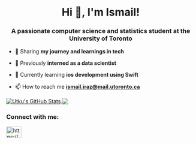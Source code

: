 <h1 align="center">Hi 👋, I'm Ismail!</h1>
<h3 align="center">A passionate computer science and statistics student at the University of Toronto</h3>

- 🔭 Sharing **my journey and learnings in tech**

- 👯 Previously **interned as a data scientist**

- 🌱 Currently learning **ios development using Swift**

- 📫 How to reach me **ismail.iraz@mail.utoronto.ca**

<a href="https://github.com/ihakkiraz/ihakkiraz"> <img align="center"
src="https://github-readme-stats.vercel.app/api?username=ihakkiraz&show_icons=true&line_height=27&count_private=true&title_color=ffffff&text_color=c9cacc&icon_color=2bbc8a&bg_color=1d1f21"
alt="Utku's GitHub Stats" /> </a> <a
href="https://github.com/ihakkiraz/ihakkiraz"> <img align="center"
src="https://github-readme-stats.vercel.app/api/top-langs/?username=ihakkiraz&hide=html,javascript&title_color=ffffff&text_color=c9cacc&icon_color=2bbc8a&bg_color=1d1f21&langs_count=3"
/> </a>

<h3 align="left">Connect with me:</h3>
<p align="left">
<a href="https://linkedin.com/in/https://www.linkedin.com/in/ismailhakkiiraz/" target="blank"><img align="center" src="https://raw.githubusercontent.com/rahuldkjain/github-profile-readme-generator/master/src/images/icons/Social/linked-in-alt.svg" alt="https://www.linkedin.com/in/ismailhakkiiraz/" height="30" width="40" /></a>
</p>

